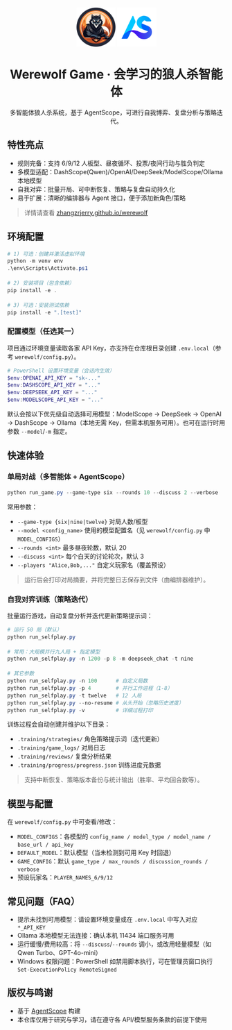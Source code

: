 <div align="center">
<p align="center">
    <img src="visualization/static/teaser-modified.png" alt="teaser" width="90" />
    <img src="visualization/static/public/logo.svg" alt="logo" width="90" />
</p>

# Werewolf Game · 会学习的狼人杀智能体

多智能体狼人杀系统，基于 AgentScope，可进行自我博弈、复盘分析与策略迭代。

</div>

## 特性亮点

- 规则完备：支持 6/9/12 人板型、昼夜循环、投票/夜间行动与胜负判定
- 多模型适配：DashScope(Qwen)/OpenAI/DeepSeek/ModelScope/Ollama 本地模型
- 自我对弈：批量开局、可中断恢复、策略与复盘自动持久化
- 易于扩展：清晰的编排器与 Agent 接口，便于添加新角色/策略

> 详情请查看 [zhangzrjerry.github.io/werewolf](https://zhangzrjerry.github.io/werewolf)

## 环境配置

```powershell
# 1) 可选：创建并激活虚拟环境
python -m venv env
.\env\Scripts\Activate.ps1

# 2) 安装项目（包含依赖）
pip install -e .

# 3) 可选：安装测试依赖
pip install -e ".[test]"
```

### 配置模型（任选其一）

项目通过环境变量读取各家 API Key，亦支持在仓库根目录创建 `.env.local`（参考 `werewolf/config.py`）。

```powershell
# PowerShell 设置环境变量（会话内生效）
$env:OPENAI_API_KEY = "sk-..."
$env:DASHSCOPE_API_KEY = "..."
$env:DEEPSEEK_API_KEY = "..."
$env:MODELSCOPE_API_KEY = "..."
```

默认会按以下优先级自动选择可用模型：ModelScope → DeepSeek → OpenAI → DashScope → Ollama（本地无需 Key，但需本机服务可用）。也可在运行时用参数 `--model`/`-m` 指定。

## 快速体验

### 单局对战（多智能体 + AgentScope）

```powershell
python run_game.py --game-type six --rounds 10 --discuss 2 --verbose
```

常用参数：

- `--game-type {six|nine|twelve}` 对局人数/板型
- `--model <config_name>` 使用的模型配置名（见 `werewolf/config.py` 中 `MODEL_CONFIGS`）
- `--rounds <int>` 最多昼夜轮数，默认 20
- `--discuss <int>` 每个白天的讨论轮次，默认 3
- `--players "Alice,Bob,..."` 自定义玩家名（覆盖预设）

> 运行后会打印对局摘要，并将完整日志保存到文件（由编排器维护）。

### 自我对弈训练（策略迭代）

批量运行游戏，自动复盘分析并迭代更新策略提示词：

```powershell
# 运行 50 局（默认）
python run_selfplay.py

# 常用：大规模并行九人局 + 指定模型
python run_selfplay.py -n 1200 -p 8 -m deepseek_chat -t nine

# 其它参数
python run_selfplay.py -n 100      # 自定义局数
python run_selfplay.py -p 4        # 并行工作进程（1-8）
python run_selfplay.py -t twelve   # 12 人局
python run_selfplay.py --no-resume # 从头开始（忽略历史进度）
python run_selfplay.py -v          # 详细过程打印
```

训练过程会自动创建并维护以下目录：

- `.training/strategies/` 角色策略提示词（迭代更新）
- `.training/game_logs/` 对局日志
- `.training/reviews/` 复盘分析结果
- `.training/progress/progress.json` 训练进度元数据

> 支持中断恢复、策略版本备份与统计输出（胜率、平均回合数等）。

## 模型与配置

在 `werewolf/config.py` 中可查看/修改：

- `MODEL_CONFIGS`：各模型的 `config_name / model_type / model_name / base_url / api_key`
- `DEFAULT_MODEL`：默认模型（当未检测到可用 Key 时回退）
- `GAME_CONFIG`：默认 `game_type / max_rounds / discussion_rounds / verbose`
- 预设玩家名：`PLAYER_NAMES_6/9/12`

## 常见问题（FAQ）

- 提示未找到可用模型：请设置环境变量或在 `.env.local` 中写入对应 `*_API_KEY`
- Ollama 本地模型无法连接：确认本机 11434 端口服务可用
- 运行缓慢/费用较高：将 `--discuss`/`--rounds` 调小，或改用轻量模型（如 Qwen Turbo、GPT-4o-mini）
- Windows 权限问题：PowerShell 如禁用脚本执行，可在管理员窗口执行 `Set-ExecutionPolicy RemoteSigned`

## 版权与鸣谢

- 基于 [AgentScope](https://github.com/modelscope/agentscope) 构建
- 本仓库仅用于研究与学习，请在遵守各 API/模型服务条款的前提下使用
